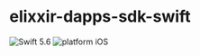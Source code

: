 # elixxir-dapps-sdk-swift

![Swift 5.6](https://img.shields.io/badge/swift-5.6-orange.svg)
![platform iOS](https://img.shields.io/badge/platform-iOS-blue.svg)
